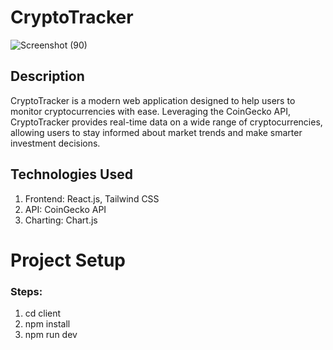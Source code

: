 # CryptoTracker
![Screenshot (90)](https://github.com/user-attachments/assets/b1fae83c-5881-4ffa-b795-7abf5b188788)
<h2>Description</h2>
<p>CryptoTracker is a modern web application designed to help users to monitor cryptocurrencies with ease. Leveraging the CoinGecko API, CryptoTracker provides real-time data on a wide range of cryptocurrencies, allowing users to stay informed about market trends and make smarter investment decisions.</p>

<h2>Technologies Used</h2>
<ol>
  <li>Frontend: React.js, Tailwind CSS</li>
  <li>API: CoinGecko API</li>
  <li>Charting: Chart.js</li>
</ol>
<h1>Project Setup</h1>
<h3>Steps:</h3>
<ol>
  <li>cd client</li>
  <li>npm install</li>
  <li>npm run dev</li>
</ol>

